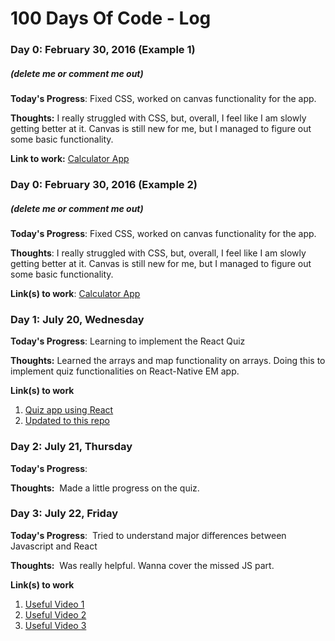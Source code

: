 # 100 Days Of Code - Log

### Day 0: February 30, 2016 (Example 1)
##### (delete me or comment me out)

**Today's Progress**: Fixed CSS, worked on canvas functionality for the app.

**Thoughts:** I really struggled with CSS, but, overall, I feel like I am slowly getting better at it. Canvas is still new for me, but I managed to figure out some basic functionality.

**Link to work:** [Calculator App](http://www.example.com)

### Day 0: February 30, 2016 (Example 2)
##### (delete me or comment me out)

**Today's Progress**: Fixed CSS, worked on canvas functionality for the app.

**Thoughts**: I really struggled with CSS, but, overall, I feel like I am slowly getting better at it. Canvas is still new for me, but I managed to figure out some basic functionality.

**Link(s) to work**: [Calculator App](http://www.example.com)


### Day 1: July 20, Wednesday

**Today's Progress**: Learning to implement the React Quiz

**Thoughts:**  Learned the arrays and map functionality on arrays. Doing this to implement quiz functionalities on React-Native EM app.

**Link(s) to work**
1. [Quiz app using React](https://www.freecodecamp.org/news/how-to-build-a-quiz-app-using-react/)
2. [Updated to this repo](https://github.com/sachinkmohan/quiz-app-react2)

### Day 2: July 21, Thursday

**Today's Progress**:  

**Thoughts:**  Made a little progress on the quiz. 

### Day 3: July 22, Friday

**Today's Progress**:  Tried to understand major differences between Javascript and React

**Thoughts:**  Was really helpful. Wanna cover the missed JS part.

**Link(s) to work**
1. [Useful Video 1](https://www.youtube.com/watch?v=m55PTVUrlnA&t=397s)
2. [Useful Video 2](https://www.youtube.com/watch?v=Gwup7MV_fXs)
3. [Useful Video 3]([url](https://www.youtube.com/watch?v=w8NCk4qMAAs))
